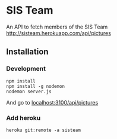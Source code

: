 # SIS Team

An API to fetch members of the SIS Team
http://sisteam.herokuapp.com/api/pictures

## Installation

### Development

```
npm install
npm install -g nodemon
nodemon server.js
```

And go to [localhost:3100/api/pictures](http://localhost:3100/api/pictures)

### Add heroku

```
heroku git:remote -a sisteam
```


